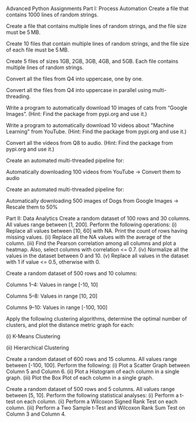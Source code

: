 Advanced Python Assignments
Part I: Process Automation
Create a file that contains 1000 lines of random strings.

Create a file that contains multiple lines of random strings, and the file size must be 5 MB.

Create 10 files that contain multiple lines of random strings, and the file size of each file must be 5 MB.

Create 5 files of sizes 1GB, 2GB, 3GB, 4GB, and 5GB. Each file contains multiple lines of random strings.

Convert all the files from Q4 into uppercase, one by one.

Convert all the files from Q4 into uppercase in parallel using multi-threading.

Write a program to automatically download 10 images of cats from “Google Images”. (Hint: Find the package from pypi.org and use it.)

Write a program to automatically download 10 videos about "Machine Learning" from YouTube. (Hint: Find the package from pypi.org and use it.)

Convert all the videos from Q8 to audio. (Hint: Find the package from pypi.org and use it.)

Create an automated multi-threaded pipeline for:

Automatically downloading 100 videos from YouTube → Convert them to audio

Create an automated multi-threaded pipeline for:

Automatically downloading 500 images of Dogs from Google Images → Rescale them to 50%

Part II: Data Analytics
Create a random dataset of 100 rows and 30 columns. All values range between [1, 200]. Perform the following operations:
(i) Replace all values between [10, 60] with NA. Print the count of rows having missing values.
(ii) Replace all the NA values with the average of the column.
(iii) Find the Pearson correlation among all columns and plot a heatmap. Also, select columns with correlation <= 0.7.
(iv) Normalize all the values in the dataset between 0 and 10.
(v) Replace all values in the dataset with 1 if value <= 0.5, otherwise with 0.

Create a random dataset of 500 rows and 10 columns:

Columns 1–4: Values in range [-10, 10]

Columns 5–8: Values in range [10, 20]

Columns 9–10: Values in range [-100, 100]

Apply the following clustering algorithms, determine the optimal number of clusters, and plot the distance metric graph for each:

(i) K-Means Clustering

(ii) Hierarchical Clustering

Create a random dataset of 600 rows and 15 columns. All values range between [-100, 100]. Perform the following:
(i) Plot a Scatter Graph between Column 5 and Column 6.
(ii) Plot a Histogram of each column in a single graph.
(iii) Plot the Box Plot of each column in a single graph.

Create a random dataset of 500 rows and 5 columns. All values range between [5, 10]. Perform the following statistical analyses:
(i) Perform a t-test on each column.
(ii) Perform a Wilcoxon Signed Rank Test on each column.
(iii) Perform a Two Sample t-Test and Wilcoxon Rank Sum Test on Column 3 and Column 4.

